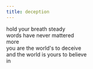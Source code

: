 ```yaml
---
title: deception
---
```



hold your breath steady  
words have never mattered  
more  <br/>
you are the world's to deceive  
and the world is yours to believe  
in





